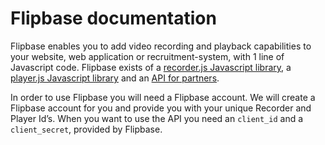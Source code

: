 # Flipbase documentation

Flipbase enables you to add video recording and playback capabilities to your website, web application or recruitment-system, with 1 line of Javascript code. Flipbase exists of a [recorder.js Javascript library](recorder/docs.md), a [player.js Javascript library](player/docs.md) and an [API for partners](api/accounts.md).

In order to use Flipbase you will need a Flipbase account. We will create a Flipbase account for you and provide you with your unique Recorder and Player Id’s. When you want to use the API you need an `client_id` and a `client_secret`, provided by Flipbase.